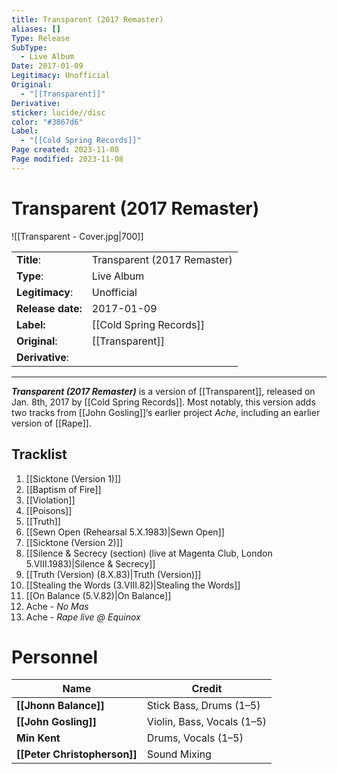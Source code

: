 ```yaml
---
title: Transparent (2017 Remaster)
aliases: []
Type: Release
SubType:
  - Live Album
Date: 2017-01-09
Legitimacy: Unofficial
Original:
  - "[[Transparent]]"
Derivative: 
sticker: lucide//disc
color: "#3867d6"
Label:
  - "[[Cold Spring Records]]"
Page created: 2023-11-08
Page modified: 2023-11-08
---
```


# Transparent (2017 Remaster)

![[Transparent - Cover.jpg|700]]

|  |  |
| --- | --- |
| __Title__: | Transparent (2017 Remaster) |
| __Type__: | Live Album |
| __Legitimacy__: | Unofficial |
| __Release date:__ | 2017-01-09 |
| __Label:__ | [[Cold Spring Records]] |
| __Original__: | [[Transparent]] |
| __Derivative__: |  |

---

*__Transparent (2017 Remaster)__* is a version of  [[Transparent]], released on Jan. 8th, 2017 by [[Cold Spring Records]]. Most notably, this version adds two tracks from [[John Gosling]]‘s earlier project *Ache*, including an earlier version of [[Rape]].

## Tracklist
1. [[Sicktone (Version 1)]]
2. [[Baptism of Fire]]
3. [[Violation]]
4. [[Poisons]]
5. [[Truth]]
6. [[Sewn Open (Rehearsal 5.X.1983)|Sewn Open]]
7. [[Sicktone (Version 2)]]
8. [[Silence & Secrecy (section) (live at Magenta Club, London 5.VIII.1983)|Silence & Secrecy]]
9. [[Truth (Version) (8.X.83)|Truth (Version)]]
10. [[Stealing the Words (3.VIII.82)|Stealing the Words]]
11. [[On Balance (5.V.82)|On Balance]]
12. Ache - *No Mas*
13. Ache - *Rape live @ Equinox*

# Personnel

| __Name__ |__Credit__ |
| --- | --- |
|__[[Jhonn Balance]]__| Stick Bass, Drums (1–5)|
| __[[John Gosling]]__ | Violin, Bass, Vocals (1–5) |
| __Min Kent__ | Drums, Vocals (1–5) |
| __[[Peter Christopherson]]__ | Sound Mixing | [^1]

[^1]: <https://live-coil-archive.com/1983-2/1983-atonal/>
